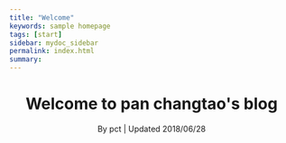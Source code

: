 ```yaml
---
title: "Welcome"
keywords: sample homepage
tags: [start]
sidebar: mydoc_sidebar
permalink: index.html
summary: 
---
```



<h1 align="center">Welcome to pan changtao's blog </h1>
<p align="center" class="version">By pct | Updated 2018/06/28</p>